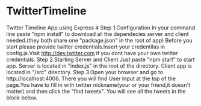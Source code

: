 # TwitterTimeline
Twitter Timeline App using Express 4
Step 1.Configuration
In your command line paste "npm install" to download all the dependecies server and client needed.(they both share one "package.json" in the root of app)
Before you start please provide twitter credentials.Insert your credentilas in config.js.Visit http://dev.twitter.com if you dont have your own twitter credentials.
Step 2.Starting Server and Client
Just paste "npm start" to start app.
Server is located in "index.js" in the root of the directory.
Client app is located in "/src" directory.
Step 3.Open your browser and go to http://localhost:4006.
There you will find User Input at the top of the page.You have to fill in with twitter nickname(your or your friend,it doesn't matter) and 
then click the "find tweets". You will see all the tweets in the block below.
